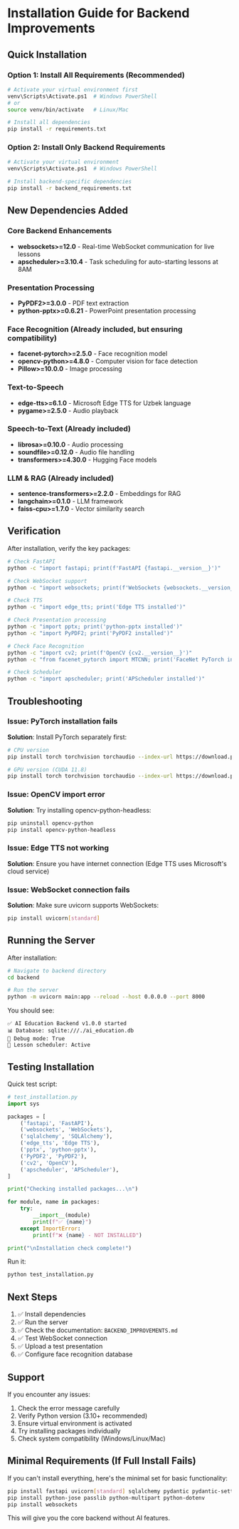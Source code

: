 # Installation Guide for Backend Improvements

## Quick Installation

### Option 1: Install All Requirements (Recommended)
```bash
# Activate your virtual environment first
venv\Scripts\Activate.ps1  # Windows PowerShell
# or
source venv/bin/activate   # Linux/Mac

# Install all dependencies
pip install -r requirements.txt
```

### Option 2: Install Only Backend Requirements
```bash
# Activate your virtual environment
venv\Scripts\Activate.ps1  # Windows PowerShell

# Install backend-specific dependencies
pip install -r backend_requirements.txt
```

## New Dependencies Added

### Core Backend Enhancements
- **websockets>=12.0** - Real-time WebSocket communication for live lessons
- **apscheduler>=3.10.4** - Task scheduling for auto-starting lessons at 8AM

### Presentation Processing
- **PyPDF2>=3.0.0** - PDF text extraction
- **python-pptx>=0.6.21** - PowerPoint presentation processing

### Face Recognition (Already included, but ensuring compatibility)
- **facenet-pytorch>=2.5.0** - Face recognition model
- **opencv-python>=4.8.0** - Computer vision for face detection
- **Pillow>=10.0.0** - Image processing

### Text-to-Speech
- **edge-tts>=6.1.0** - Microsoft Edge TTS for Uzbek language
- **pygame>=2.5.0** - Audio playback

### Speech-to-Text (Already included)
- **librosa>=0.10.0** - Audio processing
- **soundfile>=0.12.0** - Audio file handling
- **transformers>=4.30.0** - Hugging Face models

### LLM & RAG (Already included)
- **sentence-transformers>=2.2.0** - Embeddings for RAG
- **langchain>=0.1.0** - LLM framework
- **faiss-cpu>=1.7.0** - Vector similarity search

## Verification

After installation, verify the key packages:

```bash
# Check FastAPI
python -c "import fastapi; print(f'FastAPI {fastapi.__version__}')"

# Check WebSocket support
python -c "import websockets; print(f'WebSockets {websockets.__version__}')"

# Check TTS
python -c "import edge_tts; print('Edge TTS installed')"

# Check Presentation processing
python -c "import pptx; print('python-pptx installed')"
python -c "import PyPDF2; print('PyPDF2 installed')"

# Check Face Recognition
python -c "import cv2; print(f'OpenCV {cv2.__version__}')"
python -c "from facenet_pytorch import MTCNN; print('FaceNet PyTorch installed')"

# Check Scheduler
python -c "import apscheduler; print('APScheduler installed')"
```

## Troubleshooting

### Issue: PyTorch installation fails
**Solution**: Install PyTorch separately first:
```bash
# CPU version
pip install torch torchvision torchaudio --index-url https://download.pytorch.org/whl/cpu

# GPU version (CUDA 11.8)
pip install torch torchvision torchaudio --index-url https://download.pytorch.org/whl/cu118
```

### Issue: OpenCV import error
**Solution**: Try installing opencv-python-headless:
```bash
pip uninstall opencv-python
pip install opencv-python-headless
```

### Issue: Edge TTS not working
**Solution**: Ensure you have internet connection (Edge TTS uses Microsoft's cloud service)

### Issue: WebSocket connection fails
**Solution**: Make sure uvicorn supports WebSockets:
```bash
pip install uvicorn[standard]
```

## Running the Server

After installation:

```bash
# Navigate to backend directory
cd backend

# Run the server
python -m uvicorn main:app --reload --host 0.0.0.0 --port 8000
```

You should see:
```
✅ AI Education Backend v1.0.0 started
📊 Database: sqlite:///./ai_education.db
🔧 Debug mode: True
📅 Lesson scheduler: Active
```

## Testing Installation

Quick test script:

```python
# test_installation.py
import sys

packages = [
    ('fastapi', 'FastAPI'),
    ('websockets', 'WebSockets'),
    ('sqlalchemy', 'SQLAlchemy'),
    ('edge_tts', 'Edge TTS'),
    ('pptx', 'python-pptx'),
    ('PyPDF2', 'PyPDF2'),
    ('cv2', 'OpenCV'),
    ('apscheduler', 'APScheduler'),
]

print("Checking installed packages...\n")

for module, name in packages:
    try:
        __import__(module)
        print(f"✅ {name}")
    except ImportError:
        print(f"❌ {name} - NOT INSTALLED")

print("\nInstallation check complete!")
```

Run it:
```bash
python test_installation.py
```

## Next Steps

1. ✅ Install dependencies
2. ✅ Run the server
3. ✅ Check the documentation: `BACKEND_IMPROVEMENTS.md`
4. ✅ Test WebSocket connection
5. ✅ Upload a test presentation
6. ✅ Configure face recognition database

## Support

If you encounter any issues:
1. Check the error message carefully
2. Verify Python version (3.10+ recommended)
3. Ensure virtual environment is activated
4. Try installing packages individually
5. Check system compatibility (Windows/Linux/Mac)

## Minimal Requirements (If Full Install Fails)

If you can't install everything, here's the minimal set for basic functionality:

```bash
pip install fastapi uvicorn[standard] sqlalchemy pydantic pydantic-settings
pip install python-jose passlib python-multipart python-dotenv
pip install websockets
```

This will give you the core backend without AI features.
